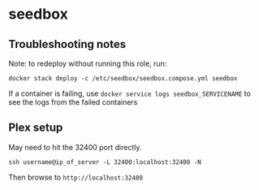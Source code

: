 # seedbox

## Troubleshooting notes

Note: to redeploy without running this role, run:

    docker stack deploy -c /etc/seedbox/seedbox.compose.yml seedbox

If a container is failing, use `docker service logs seedbox_SERVICENAME` to see the logs from the failed containers

## Plex setup

May need to hit the 32400 port directly.

    ssh username@ip_of_server -L 32400:localhost:32400 -N

Then browse to `http://localhost:32400`